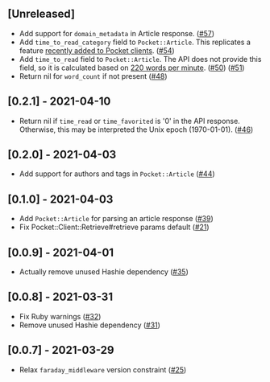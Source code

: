 ## [Unreleased]

- Add support for `domain_metadata` in Article response. ([#57](https://github.com/turadg/pocket-ruby/pull/57))
- Add `time_to_read_category` field to `Pocket::Article`. This replicates a feature [recently added to Pocket clients](https://www.theverge.com/2021/3/12/22327497/pocket-app-sort-by-reading-time-work-commute). ([#54](https://github.com/turadg/pocket-ruby/pull/54))
- Add `time_to_read` field to `Pocket::Article`. The API does not provide this field, so it is calculated based on [220 words per minute](https://www.theverge.com/2021/3/12/22327497/pocket-app-sort-by-reading-time-work-commute). ([#50](https://github.com/turadg/pocket-ruby/pull/50)) ([#51](https://github.com/turadg/pocket-ruby/pull/51))
- Return nil for `word_count` if not present ([#48](https://github.com/turadg/pocket-ruby/pull/48))

## [0.2.1] - 2021-04-10

- Return nil if `time_read` or `time_favorited` is '0' in the API response. Otherwise, this may be interpreted the Unix epoch (1970-01-01). ([#46](https://github.com/turadg/pocket-ruby/pull/46))

## [0.2.0] - 2021-04-03

- Add support for authors and tags in `Pocket::Article` ([#44](https://github.com/turadg/pocket-ruby/pull/44))

## [0.1.0] - 2021-04-03

- Add `Pocket::Article` for parsing an article response ([#39](https://github.com/turadg/pocket-ruby/pull/39))
- Fix Pocket::Client::Retrieve#retrieve params default ([#21](https://github.com/turadg/pocket-ruby/pull/21))

## [0.0.9] - 2021-04-01

- Actually remove unused Hashie dependency ([#35](https://github.com/turadg/pocket-ruby/pull/35))

## [0.0.8] - 2021-03-31

- Fix Ruby warnings ([#32](https://github.com/turadg/pocket-ruby/pull/32))
- Remove unused Hashie dependency ([#31](https://github.com/turadg/pocket-ruby/pull/31))

## [0.0.7] - 2021-03-29

- Relax `faraday_middleware` version constraint ([#25](https://github.com/turadg/pocket-ruby/pull/25))
